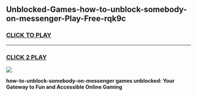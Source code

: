 
## Unblocked-Games-how-to-unblock-somebody-on-messenger-Play-Free-rqk9c
<h3>
<a href="https://premium76.site?title=how-to-unblock-somebody-on-messenger&ref=12A">CLICK TO PLAY</a></h3>
<hr>

<h3>
<a href="https://premium76.site?title=how-to-unblock-somebody-on-messenger&ref=12A">CLICK 2 PLAY</a>
  
</h3>

<a href="https://premium76.site?title=how-to-unblock-somebody-on-messenger&ref=12A"><img src="https://clearcache.store/games.png"></a>


**how-to-unblock-somebody-on-messenger games unblocked: Your Gateway to Fun and Accessible Online Gaming**
